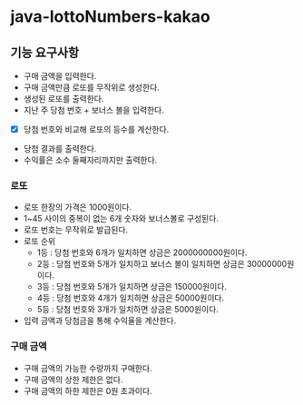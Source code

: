 # java-lottoNumbers-kakao

## 기능 요구사항
 
* 구매 금액을 입력한다.
* 구매 금액만큼 로또를 무작위로 생성한다.
* 생성된 로또를 출력한다.
* 지난 주 당첨 번호 + 보너스 볼을 입력한다.
* [x] 당첨 번호와 비교해 로또의 등수를 계산한다.
* 당첨 결과를 출력한다.
* 수익률은 소수 둘째자리까지만 출력한다.

### 로또
* 로또 한장의 가격은 1000원이다.
* 1~45 사이의 중복이 없는 6개 숫자와 보너스볼로 구성된다.
* 로또 번호는 무작위로 발급된다.
* 로또 순위
  * 1등 : 당첨 번호와 6개가 일치하면 상금은 2000000000원이다.
  * 2등 : 당첨 번호와 5개가 일치하고 보너스 볼이 일치하면 상금은 30000000원이다.
  * 3등 : 당첨 번호와 5개가 일치하면 상금은 150000원이다.
  * 4등 : 당첨 번호와 4개가 일치하면 상금은 50000원이다.
  * 5등 : 당첨 번호와 3개가 일치하면 상금은 5000원이다.
* 입력 금액과 당첨금을 통해 수익율을 계산한다.

### 구매 금액
* 구매 금액의 가능한 수량까지 구매한다.
* 구매 금액의 상한 제한은 없다.
* 구매 금액의 하한 제한은 0원 초과이다.

